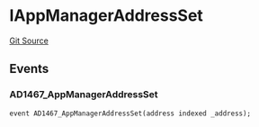 # IAppManagerAddressSet
[Git Source](https://github.com/thrackle-io/rules-engine/blob/977acada486f4d8e6eb8170b55a9be84cb27aa08/src/common/IEvents.sol)


## Events
### AD1467_AppManagerAddressSet

```solidity
event AD1467_AppManagerAddressSet(address indexed _address);
```

